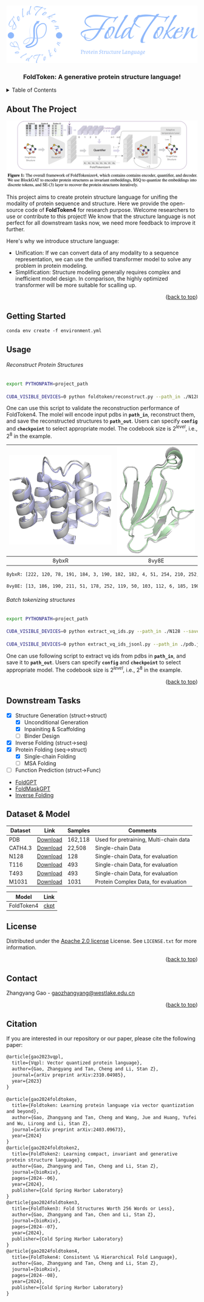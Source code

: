 <!-- Improved compatibility of back to top link: See: https://github.com/othneildrew/Best-README-Template/pull/73 -->
<a id="readme-top"></a>
<!--
*** Thanks for checking out the Best-README-Template. If you have a suggestion
*** that would make this better, please fork the repo and create a pull request
*** or simply open an issue with the tag "enhancement".
*** Don't forget to give the project a star!
*** Thanks again! Now go create something AMAZING! :D
-->



<!-- PROJECT SHIELDS -->
<!--
*** I'm using markdown "reference style" links for readability.
*** Reference links are enclosed in brackets [ ] instead of parentheses ( ).
*** See the bottom of this document for the declaration of the reference variables
*** for contributors-url, forks-url, etc. This is an optional, concise syntax you may use.
*** https://www.markdownguide.org/basic-syntax/#reference-style-links
-->

<!-- [![Forks][forks-shield]][forks-url]
[![Stargazers][stars-shield]][stars-url]
[![Issues][issues-shield]][issues-url]
[![MIT License][license-shield]][license-url] -->




<!-- PROJECT LOGO -->
<br />
<div align="center">
  <a href="https://github.com/othneildrew/Best-README-Template">
    <img src="foldtoken/images/foldtoken_logo_blue.png" alt="Logo" width="800" >
  </a>

  <h3 align="center">FoldToken: A generative protein structure language!</h3>

  <!-- <p align="center">
    A generative protein structure language!
    <br />
    <a href="https://github.com/othneildrew/Best-README-Template"><strong>Explore the docs »</strong></a>
    <br />
    <br />
    <a href="https://github.com/othneildrew/Best-README-Template">View Demo</a>
    ·
    <a href="https://github.com/othneildrew/Best-README-Template/issues/new?labels=bug&template=bug-report---.md">Report Bug</a>
    ·
    <a href="https://github.com/othneildrew/Best-README-Template/issues/new?labels=enhancement&template=feature-request---.md">Request Feature</a>
  </p> -->
</div>



<!-- TABLE OF CONTENTS -->
<details>
  <summary>Table of Contents</summary>
  <ol>
    <li>
      <a href="#about-the-project">About The Project</a>
    </li>
    <li>
      <a href="#getting-started">Getting Started</a>
      <!-- <ul>
        <li><a href="#prerequisites">Prerequisites</a></li>
        <li><a href="#installation">Installation</a></li>
      </ul> -->
    </li>
    <li><a href="#usage">Usage</a></li>
    <li><a href="#downstream-tasks">Downstream Tasks</a></li>
    <li><a href="#dataset">Dataset</a></li>
    <li><a href="#license">License</a></li>
    <li><a href="#contact">Contact</a></li>
    <li><a href="#contact">Citation</a></li>
  </ol>
</details>



<!-- ABOUT THE PROJECT -->
## About The Project

[![Product Name Screen Shot][product-screenshot]](https://example.com)

This project aims to create protein structure language for unifing the modality of protein sequence and structure. Here we provide the open-source code of **FoldToken4** for research purpose. Welcome researchers to use or contribute to this project! We know that the structure language is not perfect for all downstream tasks now, we need more feedback to improve it further.

Here's why we introduce structure language:
* Unification: If we can convert data of any modality to a sequence representation, we can use the unified transformer model to solve any problem in protein modeling.
* Simplification: Structure modeling generally requires complex and inefficient model design. In comparison, the highly optimized transformer will be more suitable for scalling up.


<p align="right">(<a href="#readme-top">back to top</a>)</p>



## Getting Started
```
conda env create -f environment.yml
```


## Usage

###### Reconstruct Protein Structures
```bash
export PYTHONPATH=project_path

CUDA_VISIBLE_DEVICES=0 python foldtoken/reconstruct.py --path_in ./N128 --path_out ./N128_pred --level 8
```
One can use this script to validate the reconstruction performance of FoldToken4. The molel will encode input pdbs in **`path_in`**, reconstruct them, and save the reconstructed structures to  **`path_out`**. Users can specify **`config`** and **`checkpoint`** to select appropriate model. The codebook size is $2^{level}$, i.e., $2^{8}$ in the example.


<!-- <img src="images/8ybxR.png" alt="8ybxR" hight="300" width="300">
<img src="images/8vy8E.png" alt="8ybxR" hight="300" width="300"> -->

<!-- <p align="center">
  <img src="images/8ybxR.png" alt="8ybxR" style="width:55%; display:inline-block; margin-right:10px;">
  <img src="images/8vy8E.png" alt="8vy8E" style="width:35%; display:inline-block;">
</p> -->


<!-- <div style="display: flex; justify-content: space-around;">
  <figure style="text-align: center;">
    <img src="foldtoken/images/8ybxR.png" alt="8ybxR" style="width: 50%;">
    <figcaption>8ybxR</figcaption>
  </figure>
  <figure style="text-align: center;">
    <img src="foldtoken/images/8vy8E.png" alt="8vy8E" style="width: 45%;">
    <figcaption>8vy8E</figcaption>
  </figure>
</div> -->

| ![8ybxR](foldtoken/images/8ybxR.png) | ![8vy8E](foldtoken/images/8vy8E.png) |
|:------------------------------------:|:------------------------------------:|
| 8ybxR                               | 8vy8E                               |


``` bash
8ybxR: [222, 120, 78, 191, 184, 3, 190, 182, 182, 4, 51, 254, 210, 252, 72, 188, 121, 86, 188, 236, 236, 237, 24, 195, 47, 248, 247, 192, 74, 79, 82, 27, 199, 167, 170, 70, 45, 32, 215, 14, 14, 254, 254, 59, 38, 166, 115, 98, 53, 1, 106, 79, 79, 79, 166, 240, 181, 162, 179, 96, 16, 69, 211, 112, 113, 197, 49, 56, 246, 122, 214, 119, 50, 252, 51, 51, 171, 151, 41, 185, 207, 216, 153, 243]
```

``` bash
8vy8E: [13, 186, 190, 211, 51, 178, 252, 119, 50, 103, 112, 6, 185, 190, 228, 3, 81, 139, 139, 116, 127, 242, 242, 182, 251, 38, 195, 195, 244, 86, 225, 44, 250, 180, 227, 39, 57, 142, 237, 49, 251, 51, 190, 26, 88, 139, 218, 2, 239, 43, 43, 215, 124, 60, 205, 195, 98, 166, 1, 242, 127, 191, 102, 41, 240, 211, 54, 19, 219, 194, 113, 16, 179, 162]
```

###### Batch tokenizing structures

```bash
export PYTHONPATH=project_path

CUDA_VISIBLE_DEVICES=0 python extract_vq_ids.py --path_in ./N128 --save_vqid_path ./N128_vqid.jsonl --level 8

CUDA_VISIBLE_DEVICES=0 python extract_vq_ids_jsonl.py --path_in ./pdb.jsonl --save_vqid_path ./N128_vqid.jsonl --level 8
```
One can use following script to extract vq ids from pdbs in **`path_in`**, and save it to **`path_out`**. Users can specify **`config`** and **`checkpoint`** to select appropriate model. The codebook size is $2^{level}$, i.e., $2^{8}$ in the example.


<p align="right">(<a href="#readme-top">back to top</a>)</p>


## Downstream Tasks
- [x] Structure Generation (struct->struct)
    - [x] Unconditional Generation
    - [x] Inpainiting & Scaffolding
    - [ ] Binder Design
- [x] Inverse Folding (struct->seq)
- [x] Protein Folding (seq->struct)
    - [x] Single-chain Folding
    - [ ] MSA Folding
- [ ] Function Prediction (struct->Func)

* [FoldGPT](https://github.com/A4Bio/FoldGPT_open)
* [FoldMaskGPT](https://github.com/A4Bio/FoldMaskGPT)
* [Inverse Folding](https://www.webpagefx.com/tools/emoji-cheat-sheet)

## Dataset & Model

| Dataset  | Link |  Samples  | Comments
| ------------- | ------------- | ------------- |-------------  | 
| PDB | [Download](https://zenodo.org/records/13899518/files/pdb.jsonl.zip?download=1) | 162,118 | Used for pretraining, Multi-chain data | 
| CATH4.3 | [Download](https://zenodo.org/records/13899518/files/cath4.3.jsonl.zip?download=1) | 22,508 |  Single-chain Data |
| N128 | [Download](https://zenodo.org/records/13899518/files/N128.zip?download=1) | 128 | Single-chain Data, for evaluation  |
| T116 | [Download](https://zenodo.org/records/13899518/files/T116.zip?download=1) | 493 | Single-chain Data, for evaluation  |
| T493 | [Download](https://zenodo.org/records/13899518/files/T493.zip?download=1) | 493 | Single-chain Data, for evaluation  |
| M1031 | [Download](https://zenodo.org/records/13899518/files/M1031.zip?download=1) | 1031 | Protein Complex Data, for evaluation  |


| Model | Link |
| ------------- | ------------- |
| FoldToken4 | [ckpt](https://zenodo.org/records/13901445)|




<!-- * [Malven's Flexbox Cheatsheet](https://flexbox.malven.co/)
* [Malven's Grid Cheatsheet](https://grid.malven.co/)
* [Img Shields](https://shields.io)
* [GitHub Pages](https://pages.github.com)
* [Font Awesome](https://fontawesome.com)
* [React Icons](https://react-icons.github.io/react-icons/search) -->

<!-- #### Structure Generation
##### Unconditional Generation

##### Inpainiting & Scaffolding -->


<!-- This section should list any major frameworks/libraries used to bootstrap your project. Leave any add-ons/plugins for the acknowledgements section. Here are a few examples.

* [![Next][Next.js]][Next-url]
* [![React][React.js]][React-url]
* [![Vue][Vue.js]][Vue-url]
* [![Angular][Angular.io]][Angular-url]
* [![Svelte][Svelte.dev]][Svelte-url]
* [![Laravel][Laravel.com]][Laravel-url]
* [![Bootstrap][Bootstrap.com]][Bootstrap-url]
* [![JQuery][JQuery.com]][JQuery-url] -->






<!-- ## Getting Started

This is an example of how you may give instructions on setting up your project locally.
To get a local copy up and running follow these simple example steps.

### Prerequisites

This is an example of how to list things you need to use the software and how to install them.
* npm
  ```sh
  npm install npm@latest -g
  ``` -->

<!-- ### Installation

_Below is an example of how you can instruct your audience on installing and setting up your app. This template doesn't rely on any external dependencies or services._

1. Get a free API Key at [https://example.com](https://example.com)
2. Clone the repo
   ```sh
   git clone https://github.com/github_username/repo_name.git
   ```
3. Install NPM packages
   ```sh
   npm install
   ```
4. Enter your API in `config.js`
   ```js
   const API_KEY = 'ENTER YOUR API';
   ```
5. Change git remote url to avoid accidental pushes to base project
   ```sh
   git remote set-url origin github_username/repo_name
   git remote -v # confirm the changes
   ```

<p align="right">(<a href="#readme-top">back to top</a>)</p> -->



<!-- USAGE EXAMPLES -->
<!-- ## Usage

Use this space to show useful examples of how a project can be used. Additional screenshots, code examples and demos work well in this space. You may also link to more resources.

_For more examples, please refer to the [Documentation](https://example.com)_

<p align="right">(<a href="#readme-top">back to top</a>)</p> -->



<!-- ROADMAP -->
<!-- ## Roadmap

- [x] Add Changelog
- [x] Add back to top links
- [ ] Add Additional Templates w/ Examples
- [ ] Add "components" document to easily copy & paste sections of the readme
- [ ] Multi-language Support
    - [ ] Chinese
    - [ ] Spanish

See the [open issues](https://github.com/othneildrew/Best-README-Template/issues) for a full list of proposed features (and known issues).

<p align="right">(<a href="#readme-top">back to top</a>)</p> -->



<!-- CONTRIBUTING -->
<!-- ## Contributing

Contributions are what make the open source community such an amazing place to learn, inspire, and create. Any contributions you make are **greatly appreciated**.

If you have a suggestion that would make this better, please fork the repo and create a pull request. You can also simply open an issue with the tag "enhancement".
Don't forget to give the project a star! Thanks again!

1. Fork the Project
2. Create your Feature Branch (`git checkout -b feature/AmazingFeature`)
3. Commit your Changes (`git commit -m 'Add some AmazingFeature'`)
4. Push to the Branch (`git push origin feature/AmazingFeature`)
5. Open a Pull Request

### Top contributors:

<a href="https://github.com/othneildrew/Best-README-Template/graphs/contributors">
  <img src="https://contrib.rocks/image?repo=othneildrew/Best-README-Template" alt="contrib.rocks image" />
</a>

<p align="right">(<a href="#readme-top">back to top</a>)</p> -->



<!-- LICENSE -->
## License

Distributed under the [Apache 2.0 license](./LICENSE.txt) License. See `LICENSE.txt` for more information.

<p align="right">(<a href="#readme-top">back to top</a>)</p>



<!-- CONTACT -->
## Contact

Zhangyang Gao  - gaozhangyang@westlake.edu.cn


<p align="right">(<a href="#readme-top">back to top</a>)</p>


## Citation

If you are interested in our repository or our paper, please cite the following paper:

```
@article{gao2023vqpl,
  title={Vqpl: Vector quantized protein language},
  author={Gao, Zhangyang and Tan, Cheng and Li, Stan Z},
  journal={arXiv preprint arXiv:2310.04985},
  year={2023}
}

@article{gao2024foldtoken,
  title={Foldtoken: Learning protein language via vector quantization and beyond},
  author={Gao, Zhangyang and Tan, Cheng and Wang, Jue and Huang, Yufei and Wu, Lirong and Li, Stan Z},
  journal={arXiv preprint arXiv:2403.09673},
  year={2024}
}
@article{gao2024foldtoken2,
  title={FoldToken2: Learning compact, invariant and generative protein structure language},
  author={Gao, Zhangyang and Tan, Cheng and Li, Stan Z},
  journal={bioRxiv},
  pages={2024--06},
  year={2024},
  publisher={Cold Spring Harbor Laboratory}
}
@article{gao2024foldtoken3,
  title={FoldToken3: Fold Structures Worth 256 Words or Less},
  author={Gao, Zhangyang and Tan, Chen and Li, Stan Z},
  journal={bioRxiv},
  pages={2024--07},
  year={2024},
  publisher={Cold Spring Harbor Laboratory}
}
@article{gao2024foldtoken4,
  title={FoldToken4: Consistent \& Hierarchical Fold Language},
  author={Gao, Zhangyang and Tan, Cheng and Li, Stan Z},
  journal={bioRxiv},
  pages={2024--08},
  year={2024},
  publisher={Cold Spring Harbor Laboratory}
}
```


<!-- ACKNOWLEDGMENTS -->
<!-- ## Acknowledgments

Use this space to list resources you find helpful and would like to give credit to. I've included a few of my favorites to kick things off!

* [Choose an Open Source License](https://choosealicense.com)
* [GitHub Emoji Cheat Sheet](https://www.webpagefx.com/tools/emoji-cheat-sheet)
* [Malven's Flexbox Cheatsheet](https://flexbox.malven.co/)
* [Malven's Grid Cheatsheet](https://grid.malven.co/)
* [Img Shields](https://shields.io)
* [GitHub Pages](https://pages.github.com)
* [Font Awesome](https://fontawesome.com)
* [React Icons](https://react-icons.github.io/react-icons/search)

<p align="right">(<a href="#readme-top">back to top</a>)</p> -->



<!-- MARKDOWN LINKS & IMAGES -->
<!-- https://www.markdownguide.org/basic-syntax/#reference-style-links -->
[contributors-shield]: https://img.shields.io/github/contributors/othneildrew/Best-README-Template.svg?style=for-the-badge
[contributors-url]: https://github.com/othneildrew/Best-README-Template/graphs/contributors
[forks-shield]: https://img.shields.io/github/forks/othneildrew/Best-README-Template.svg?style=for-the-badge
[forks-url]: https://github.com/othneildrew/Best-README-Template/network/members
[stars-shield]: https://img.shields.io/github/stars/othneildrew/Best-README-Template.svg?style=for-the-badge
[stars-url]: https://github.com/othneildrew/Best-README-Template/stargazers
[issues-shield]: https://img.shields.io/github/issues/othneildrew/Best-README-Template.svg?style=for-the-badge
[issues-url]: https://github.com/othneildrew/Best-README-Template/issues
[license-shield]: https://img.shields.io/github/license/othneildrew/Best-README-Template.svg?style=for-the-badge
[license-url]: https://github.com/othneildrew/Best-README-Template/blob/master/LICENSE.txt
[linkedin-shield]: https://img.shields.io/badge/-LinkedIn-black.svg?style=for-the-badge&logo=linkedin&colorB=555
[linkedin-url]: https://linkedin.com/in/othneildrew
[product-screenshot]: foldtoken/images/screenshot.png
[Next.js]: https://img.shields.io/badge/next.js-000000?style=for-the-badge&logo=nextdotjs&logoColor=white
[Next-url]: https://nextjs.org/
[React.js]: https://img.shields.io/badge/React-20232A?style=for-the-badge&logo=react&logoColor=61DAFB
[React-url]: https://reactjs.org/
[Vue.js]: https://img.shields.io/badge/Vue.js-35495E?style=for-the-badge&logo=vuedotjs&logoColor=4FC08D
[Vue-url]: https://vuejs.org/
[Angular.io]: https://img.shields.io/badge/Angular-DD0031?style=for-the-badge&logo=angular&logoColor=white
[Angular-url]: https://angular.io/
[Svelte.dev]: https://img.shields.io/badge/Svelte-4A4A55?style=for-the-badge&logo=svelte&logoColor=FF3E00
[Svelte-url]: https://svelte.dev/
[Laravel.com]: https://img.shields.io/badge/Laravel-FF2D20?style=for-the-badge&logo=laravel&logoColor=white
[Laravel-url]: https://laravel.com
[Bootstrap.com]: https://img.shields.io/badge/Bootstrap-563D7C?style=for-the-badge&logo=bootstrap&logoColor=white
[Bootstrap-url]: https://getbootstrap.com
[JQuery.com]: https://img.shields.io/badge/jQuery-0769AD?style=for-the-badge&logo=jquery&logoColor=white
[JQuery-url]: https://jquery.com 